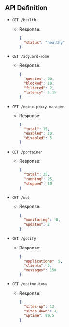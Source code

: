 ## API Definition

- `GET /health`

  - Response:
    ```json
    {
      "status": "healthy"
    }
    ```

- `GET /adguard-home`

  - Response:
    ```json
    {
      "queries": 50,
      "blocked": 10,
      "filtered": 2,
      "latency": 5.15
    }
    ```
- `GET /nginx-proxy-manager`

  - Response:
    ```json
    {
      "total": 15,
      "enabled": 10,
      "disabled": 5
    }
    ```
- `GET /portainer`

  - Response:
    ```json
    {
      "total": 35,
      "running": 25,
      "stopped": 10
    }
    ```

- `GET /wud`

  - Response:
    ```json
    {
      "monitoring": 10,
      "updates": 2
    }
    ```

- `GET /gotify`

  - Response:
    ```json
    {
      "applications": 5,
      "clients": 3,
      "messages": 150
    }
    ```

- `GET /uptime-kuma`

  - Response:
    ```json
    {
      "sites-up": 12,
      "sites-down": 3,
      "uptime": 99.5
    }
    ```
